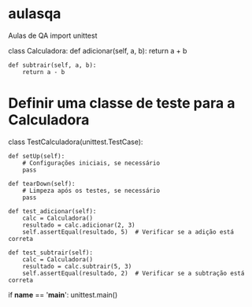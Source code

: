# aulasqa
Aulas de QA
import unittest

class Calculadora:
    def adicionar(self, a, b):
        return a + b

    def subtrair(self, a, b):
        return a - b

# Definir uma classe de teste para a Calculadora
class TestCalculadora(unittest.TestCase):

    def setUp(self):
        # Configurações iniciais, se necessário
        pass

    def tearDown(self):
        # Limpeza após os testes, se necessário
        pass

    def test_adicionar(self):
        calc = Calculadora()
        resultado = calc.adicionar(2, 3)
        self.assertEqual(resultado, 5)  # Verificar se a adição está correta

    def test_subtrair(self):
        calc = Calculadora()
        resultado = calc.subtrair(5, 3)
        self.assertEqual(resultado, 2)  # Verificar se a subtração está correta

if __name__ == '__main__':
    unittest.main()
